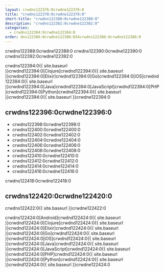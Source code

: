 ```yaml
---
layout: crwdns122376:0crwdne122376:0
title: "crwdns122378:0crwdne122378:0"
short-title: "crwdns122380:0crwdne122380:0"
description: "crwdns122382:0crwdne122382:0"
categories:
  - crwdns122384:0crwdne122384:0
order: dns122386:0crwdne122386:034crwdns122386:0crwdne122386:0
---
```

crwdns122388:0crwdne122388:0 crwdns122390:0crwdne122390:0 crwdns122392:0crwdne122392:0

crwdns122394:0{{ site.baseurl }}crwdnd122394:0[Clojure]crwdnd122394:0{{ site.baseurl }}crwdnd122394:0[Elixir]crwdnd122394:0[Go]crwdnd122394:0[iOS]crwdnd122394:0{{ site.baseurl }}crwdnd122394:0[Java]crwdnd122394:0[JavaScript]crwdnd122394:0[PHP]crwdnd122394:0[Python]crwdnd122394:0{{ site.baseurl }}crwdnd122394:0{{ site.baseurl }}crwdne122394:0

## crwdns122396:0crwdne122396:0

- crwdns122398:0crwdne122398:0
- crwdns122400:0crwdne122400:0
- crwdns122402:0crwdne122402:0
- crwdns122404:0crwdne122404:0
- crwdns122406:0crwdne122406:0
- crwdns122408:0crwdne122408:0
- crwdns122410:0crwdne122410:0
- crwdns122412:0crwdne122412:0
- crwdns122414:0crwdne122414:0
- crwdns122416:0crwdne122416:0

crwdns122418:0crwdne122418:0

## crwdns122420:0crwdne122420:0

crwdns122422:0{{ site.baseurl }}crwdne122422:0

crwdns122424:0[Android]crwdnd122424:0{{ site.baseurl }}crwdnd122424:0[Clojure]crwdnd122424:0{{ site.baseurl }}crwdnd122424:0[Elixir]crwdnd122424:0{{ site.baseurl }}crwdnd122424:0[Go]crwdnd122424:0{{ site.baseurl }}crwdnd122424:0[iOS]crwdnd122424:0{{ site.baseurl }}crwdnd122424:0[Java]crwdnd122424:0{{ site.baseurl }}crwdnd122424:0[JavaScript]crwdnd122424:0{{ site.baseurl }}crwdnd122424:0[PHP]crwdnd122424:0{{ site.baseurl }}crwdnd122424:0[Python]crwdnd122424:0{{ site.baseurl }}crwdnd122424:0{{ site.baseurl }}crwdne122424:0